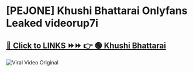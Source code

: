 
 # [PEJONE] Khushi Bhattarai Onlyfans Leaked videorup7i

## <h2><a href="https://clipsfans.com/Khushi_Bhattarai&ref=git">🔗 Click to LINKS ⏩⏩ 👉 🟢 Khushi Bhattarai </a></h2>

<a href="https://clipsfans.com/Khushi_Bhattarai&ref=git" rel="nofollow" data-target="animated-image.originalLink"><img src="https://i.ibb.co.com/xMMVF88/686577567.gif" alt="Viral Video Original" style="max-width: 100%; display: inline-block;" data-target="animated-image.originalImage"></a>

